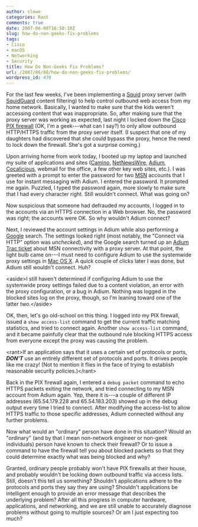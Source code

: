 ```yaml
---
author: slowe
categories: Rant
comments: true
date: 2007-06-08T16:50:10Z
slug: how-do-non-geeks-fix-problems
tags:
- Cisco
- macOS
- Networking
- Security
title: How Do Non-Geeks Fix Problems?
url: /2007/06/08/how-do-non-geeks-fix-problems/
wordpress_id: 470
---
```


For the last few weeks, I've been implementing a [Squid](http://www.squid-cache.org/) proxy server (with [SquidGuard](http://www.squidguard.org/) content filtering) to help control outbound web access from my home network. Basically, I wanted to make sure that the kids weren't accessing content that was inappropriate. So, after making sure that the proxy server was working as expected, last night I locked down the [Cisco PIX firewall](http://www.cisco.com/en/US/products/hw/vpndevc/ps2030/) (OK, I'm a geek---what can I say?) to only allow outbound HTTP/HTTPS traffic from the proxy server itself. (I suspect that one of my daughters had discovered that she could bypass the proxy, hence the need to lock down the firewall. She's got a surprise coming.)

Upon arriving home from work today, I booted up my laptop and launched my suite of applications and sites ([Camino](http://www.caminobrowser.org/), [NetNewsWire](http://www.newsgator.com/individuals/netnewswire/), [Adium](http://www.adiumx.com/), [Cocalicious](http://alittledrop.com/cocoalicious/), webmail for the office, a few other key web sites, etc.). I was greeted with a prompt to enter the password for two [MSN](http://www.msn.com/) accounts that I use for instant messaging with Adium. I entered the password. It prompted me again. Puzzled, I typed the password again, more slowly to make sure that I had every character right. Still wouldn't connect. What was going on?

Now suspicious that someone had defrauded my accounts, I logged in to the accounts via an HTTPS connection in a Web browser. No, the password was right; the accounts were OK. So why wouldn't Adium connect?

Next, I reviewed the account settings in Adium while also performing a [Google](http://www.google.com/) search. The settings looked right (most notably, the "Connect via HTTP" option was _unchecked_), and the Google search turned up an [Adium Trac ticket](http://trac.adiumx.com/ticket/6910) about MSN connectivity with a proxy server. At that point, the light bulb came on---I must need to configure Adium to use the systemwide proxy settings in [Mac OS X](http://www.apple.com/macosx/). A quick couple of clicks later I was done, but Adium still wouldn't connect. Huh?

&lt;aside&gt;I still haven't determined if configuring Adium to use the systemwide proxy settings failed due to a content violation, an error with the proxy configuration, or a bug in Adium. Nothing was logged in the blocked sites log on the proxy, though, so I'm leaning toward one of the latter two.&lt;/aside&gt;

OK, then, let's go old-school on this thing. I logged into my PIX firewall, issued a `show access-list` command to get the current traffic matching statistics, and tried to connect again. Another `show access-list` command, and it became painfully clear that the outbound rule blocking HTTPS access from everyone except the proxy was causing the problem.

&lt;rant&gt;If an application says that it uses a certain set of protocols or ports, **_DON'T_** use an entirely different set of protocols and ports. It drives people like me crazy! (Not to mention it flies in the face of trying to establish reasonable security policies.)&lt;/rant&gt;

Back in the PIX firewall again, I entered a `debug packet` command to echo HTTPS packets exiting the network, and tried connecting to my MSN account from Adium again. Yep, there it is---a couple of different IP addresses (65.54.179.228 and 65.54.183.203) showed up in the debug output every time I tried to connect. After modifying the access-list to allow HTTPS traffic to those specific addresses, Adium connected without any further problems.

Now what would an "ordinary" person have done in this situation? Would an "ordinary" (and by that I mean non-network engineer or non-geek individuals) person have known to check their firewall? Or to issue a command to have the firewall tell you about blocked packets so that they could determine exactly what was being blocked and why?

Granted, ordinary people probably won't have PIX firewalls at their house, and probably wouldn't be locking down outbound traffic via access lists. Still, doesn't this tell us something? Shouldn't applications adhere to the protocols and ports they say they are using? Shouldn't applications be intelligent enough to provide an error message that describes the underlying problem? After all this progress in computer hardware, applications, and networking, and we are still unable to accurately diagnose problems without going to multiple sources? Or am I just expecting too much?
